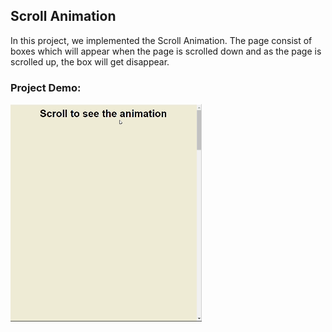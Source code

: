 ## Scroll Animation
In this project, we implemented the Scroll Animation. The page consist of boxes which will appear when the page is scrolled down and as the page is scrolled up, the box will get disappear. 

### Project Demo:
![Project Demo](https://github.com/milan-vishnoi/50-Days-50-Projects/blob/main/06.%20Scroll%20Animation/demo.gif)